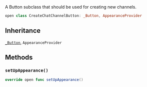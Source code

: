 
A Button subclass that should be used for creating new channels.

``` swift
open class CreateChatChannelButton: _Button, AppearanceProvider 
```

## Inheritance

[`_Button`](/_Button), `AppearanceProvider`

## Methods

### `setUpAppearance()`

``` swift
override open func setUpAppearance() 
```
